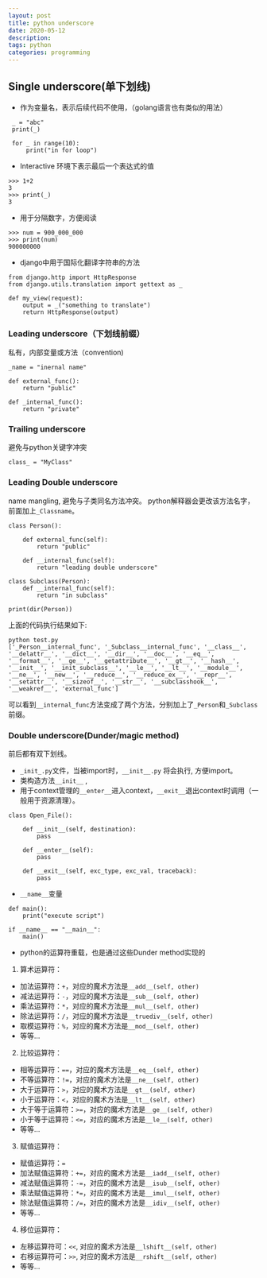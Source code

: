 ```yaml
---
layout: post
title: python underscore
date: 2020-05-12
description: 
tags: python
categories: programming
---
```

## Single underscore(单下划线)

* 作为变量名，表示后续代码不使用，（golang语言也有类似的用法）

```
 _ = "abc"
 print(_)

 for _ in range(10):
     print("in for loop")
```

* Interactive 环境下表示最后一个表达式的值

```
>>> 1+2 
3 
>>> print(_)
3
```

* 用于分隔数字，方便阅读

```
>>> num = 900_000_000
>>> print(num)
900000000
```

* django中用于国际化翻译字符串的方法

```
from django.http import HttpResponse
from django.utils.translation import gettext as _ 

def my_view(request):
    output = _("something to translate")
    return HttpResponse(output)
```

### Leading underscore（下划线前缀）
私有，内部变量或方法（convention)

```
_name = "inernal name"

def external_func():
    return "public"

def _internal_func():
    return "private"
```


### Trailing underscore
避免与python关键字冲突

```
class_ = "MyClass"
```

### Leading Double underscore
name mangling, 避免与子类同名方法冲突。
python解释器会更改该方法名字，前面加上`_Classname`。

```
class Person():
    
    def external_func(self):
        return "public"

    def __internal_func(self):
        return "leading double underscore"

class Subclass(Person):
    def __internal_func(self):
        return "in subclass"

print(dir(Person))
```

上面的代码执行结果如下:

```
python test.py
['_Person__internal_func', '_Subclass__internal_func', '__class__', '__delattr__', '__dict__', '__dir__', '__doc__', '__eq__', '__format__', '__ge__', '__getattribute__', '__gt__', '__hash__', '__init__', '__init_subclass__', '__le__', '__lt__', '__module__', '__ne__', '__new__', '__reduce__', '__reduce_ex__', '__repr__', '__setattr__', '__sizeof__', '__str__', '__subclasshook__', '__weakref__', 'external_func']
```

可以看到`__internal_func`方法变成了两个方法，分别加上了`_Person`和`_Subclass`前缀。

### Double underscore(Dunder/magic method)

前后都有双下划线。

* `_init_.py`文件，当被import时，`__init__.py` 将会执行, 方便import。
* 类构造方法`__init__` ,
* 用于context管理的`__enter__`进入context，`__exit__`退出context时调用（一般用于资源清理）。

```
class Open_File():

    def __init__(self, destination):
        pass

    def __enter__(self):
        pass

    def __exit__(self, exc_type, exc_val, traceback):
        pass
```

* `__name__`变量

```
def main():
    print("execute script")

if __name__ == "__main__":
    main()
```

* python的运算符重载，也是通过这些Dunder method实现的

1. 算术运算符：
- 加法运算符：`+`，对应的魔术方法是`__add__(self, other)`
- 减法运算符：`-`，对应的魔术方法是`__sub__(self, other)`
- 乘法运算符：`*`，对应的魔术方法是`__mul__(self, other)`
- 除法运算符：`/`，对应的魔术方法是`__truediv__(self, other)`
- 取模运算符：`%`，对应的魔术方法是`__mod__(self, other)`
- 等等...

2. 比较运算符：
- 相等运算符：`==`，对应的魔术方法是`__eq__(self, other)`
- 不等运算符：`!=`，对应的魔术方法是`__ne__(self, other)`
- 大于运算符：`>`，对应的魔术方法是`__gt__(self, other)`
- 小于运算符：`<`，对应的魔术方法是`__lt__(self, other)`
- 大于等于运算符：`>=`，对应的魔术方法是`__ge__(self, other)`
- 小于等于运算符：`<=`，对应的魔术方法是`__le__(self, other)`
- 等等...

3. 赋值运算符：
- 赋值运算符：`=`
- 加法赋值运算符：`+=`，对应的魔术方法是`__iadd__(self, other)`
- 减法赋值运算符：`-=`，对应的魔术方法是`__isub__(self, other)`
- 乘法赋值运算符：`*=`，对应的魔术方法是`__imul__(self, other)`
- 除法赋值运算符：`/=`，对应的魔术方法是`__idiv__(self, other)`
- 等等...

4. 移位运算符：
- 左移运算符可：`<<`, 对应的魔术方法是`__lshift__(self, other)`
- 右移运算符可：`>>`, 对应的魔术方法是`__rshift__(self, other)`
- 等等...
